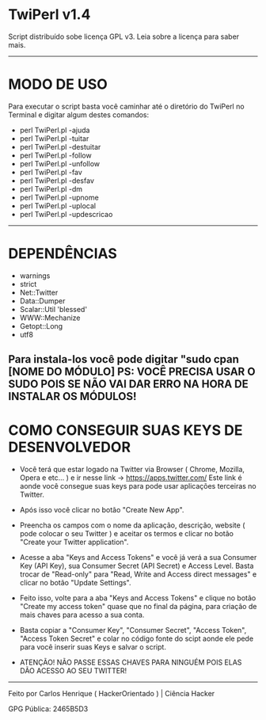 # TwiPerl v1.4

Script distribuído sobe licença GPL v3.
Leia sobre a licença para saber mais.

--------------

# MODO DE USO

Para executar o script basta você caminhar até o diretório do TwiPerl no Terminal e digitar algum destes comandos:

* perl TwiPerl.pl -ajuda
* perl TwiPerl.pl -tuitar
* perl TwiPerl.pl -destuitar
* perl TwiPerl.pl -follow
* perl TwiPerl.pl -unfollow
* perl TwiPerl.pl -fav
* perl TwiPerl.pl -desfav
* perl TwiPerl.pl -dm
* perl TwiPerl.pl -upnome
* perl TwiPerl.pl -uplocal
* perl TwiPerl.pl -updescricao

--------------

# DEPENDÊNCIAS

* warnings
* strict
* Net::Twitter
* Data::Dumper
* Scalar::Util 'blessed'
* WWW::Mechanize
* Getopt::Long
* utf8

Para instala-los você pode digitar "sudo cpan [NOME DO MÓDULO]
PS: VOCÊ PRECISA USAR O SUDO POIS SE NÃO VAI DAR ERRO NA HORA DE INSTALAR OS MÓDULOS!
--------------

# COMO CONSEGUIR SUAS KEYS DE DESENVOLVEDOR

* Você terá que estar logado na Twitter via Browser ( Chrome, Mozilla, Opera e etc... ) e ir nesse link -> https://apps.twitter.com/
Este link é aonde você consegue suas keys para pode usar aplicações terceiras no Twitter.

* Após isso você clicar no botão "Create New App".

* Preencha os campos com o nome da aplicação, descrição, website ( pode colocar o seu Twitter ) e aceitar os termos e clicar no botão "Create your Twitter application".

* Acesse a aba "Keys and Access Tokens" e você já verá a sua Consumer Key (API Key), sua Consumer Secret (API Secret) e Access Level. Basta trocar de "Read-only" para "Read, Write and Access direct messages" e clicar no botão "Update Settings".

* Feito isso, volte para a aba "Keys and Access Tokens" e clique no botão "Create my access token" quase que no final da página, para criação de mais chaves para acesso a sua conta.

* Basta copiar a "Consumer Key", "Consumer Secret", "Access Token", "Access Token Secret" e colar no código fonte do scipt aonde ele pede para você inserir suas Keys e salvar o script.

* ATENÇÃO! NÃO PASSE ESSAS CHAVES PARA NINGUÉM POIS ELAS DÃO ACESSO AO SEU TWITTER!
--------------

Feito por Carlos Henrique ( HackerOrientado ) | Ciência Hacker

GPG Pública: 2465B5D3
